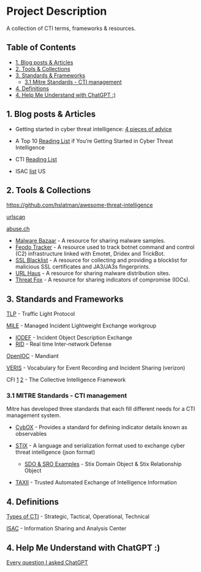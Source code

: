# Project Description
A collection of CTI terms, frameworks & resources.

## Table of Contents 
- [1. Blog posts & Articles](#1-blog-posts--articles)
- [2. Tools & Collections](#2-tools--collections)
- [3. Standards & Frameworks](#3-standards-and-frameworks)
  -   [3.1 Mitre Standards - CTI management](#31-mitre-standards---cti-management)
- [4. Definitions](#4-definitions)  
- [4. Help Me Understand with ChatGPT :)](https://github.com/slashparity/CTI-Resources/tree/main/Help%20me%20understand%20with%20ChatGPT#description)


  
## 1. Blog posts & Articles 
- Getting started in cyber threat intelligence: [4 pieces of advice](https://redcanary.com/blog/getting-started-in-cyber-threat-intelligence/)  

- A Top 10 [Reading List](https://medium.com/katies-five-cents/a-top-10-reading-list-if-youre-getting-started-in-cyber-threat-intelligence-c11a18fc9798) if You’re Getting Started in Cyber Threat Intelligence 

- CTI [Reading List](https://sroberts.medium.com/cti-reading-list-a93ccdd7469c)

- ISAC [list](https://learningsomecti.medium.com/list-of-information-sharing-and-analysis-center-united-states-f4d5743f85d2) US

## 2. Tools & Collections
https://github.com/hslatman/awesome-threat-intelligence  

[urlscan](https://urlscan.io/)  

[abuse.ch](https://abuse.ch/)  
  - [Malware Bazaar](https://bazaar.abuse.ch/) - A resource for sharing malware samples.  
  - [Feodo Tracker](https://feodotracker.abuse.ch/) - A resource used to track botnet command and control (C2) infrastructure linked with Emotet, Dridex and TrickBot.  
  - [SSL Blacklist](https://sslbl.abuse.ch/) - A resource for collecting and providing a blocklist for malicious SSL certificates and JA3/JA3s fingerprints.  
  - [URL Haus](https://urlhaus.abuse.ch/) - A resource for sharing malware distribution sites.  
  - [Threat Fox](https://threatfox.abuse.ch/) - A resource for sharing indicators of compromise (IOCs).  

## 3. Standards and Frameworks
[TLP](https://www.cisa.gov/news-events/news/traffic-light-protocol-tlp-definitions-and-usage)  - Traffic Light Protocol 

[MILE](https://datatracker.ietf.org/wg/mile/about/) - Managed Incident Lightweight Exchange workgroup
  - [IODEF](https://datatracker.ietf.org/doc/rfc8274/) - Incident Object Description Exchange
  - [RID](https://datatracker.ietf.org/doc/rfc6545/) - Real time Inter-network Defense

[OpenIOC](https://www.mandiant.com/resources/blog/openioc-basics) - Mandiant  

[VERIS](https://github.com/vz-risk/veris) - Vocabulary for Event Recording and Incident Sharing (verizon)  

CFI [1](https://csirtgadgets.com/collective-intelligence-framework) [2](https://github.com/csirtgadgets/cif-v5#getting-started) - The Collective Intelligence Framework

### 3.1 MITRE Standards - CTI management  
Mitre has developed three standards that each fill different needs for a CTI
management system.  


- [CybOX](https://cybox.mitre.org/about/) - Provides a standard for defining indicator details known as observables
  
- [STIX](https://oasis-open.github.io/cti-documentation/stix/intro.html) - A language and serialization format used to exchange cyber threat intelligence (json format)  
  - [SDO & SRO Examples](https://oasis-open.github.io/cti-documentation/stix/walkthrough) - Stix Domain Object & Stix Relationship Object

- [TAXII](https://oasis-open.github.io/cti-documentation/taxii/intro.html) - Trusted Automated Exchange of Intelligence Information

## 4. Definitions 
[Types of CTI](https://www.bluevoyant.com/knowledge-center/cyber-threat-intelligence-cti-definition-types-process) - Strategic, Tactical, Operational, Technical  

[ISAC](https://en.wikipedia.org/wiki/Information_Sharing_and_Analysis_Center) - Information Sharing and Analysis Center

## 4. Help Me Understand with ChatGPT :)
[Every question I asked ChatGPT](https://github.com/slashparity/CTI-Resources/tree/main/Help%20me%20understand%20with%20ChatGPT#description) 



